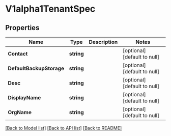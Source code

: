 # V1alpha1TenantSpec

## Properties
Name | Type | Description | Notes
------------ | ------------- | ------------- | -------------
**Contact** | **string** |  | [optional] [default to null]
**DefaultBackupStorage** | **string** |  | [optional] [default to null]
**Desc** | **string** |  | [optional] [default to null]
**DisplayName** | **string** |  | [optional] [default to null]
**OrgName** | **string** |  | [optional] [default to null]

[[Back to Model list]](../README.md#documentation-for-models) [[Back to API list]](../README.md#documentation-for-api-endpoints) [[Back to README]](../README.md)



